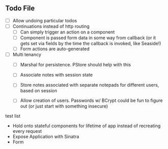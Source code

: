 Todo File
---

- [ ] Allow undoing particular todos
- [ ] Continuations instead of http routing
    - [ ] Can simply trigger an action on a component
    - [ ] Component is passed form data in some way from callback (or it gets set via fields by the time the callback is invoked, like Seaside!)
    - [ ] Form actions are auto-generated
- [ ] Multi tenancy
    - [ ] Marshal for persistence. PStore should help with this
    - [ ] Associate notes with session state
    - [ ] Store notes associated with separate notepads for different users, based on session
    - [ ] Allow creation of users. Passwords w/ BCrypt could be fun to figure out (or just start with something insecure)


test list 
- Hold onto stateful components for lifetime of app instead of recreating every request
- Expose Application with Sinatra
- Form

